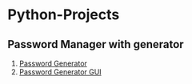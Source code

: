 # Python-Projects

## Password Manager with generator

1. [Password Generator](/PasswordManager/passwordGen.py)
1. [Password Generator GUI](/PasswordManager/passwordGenGUI.py)